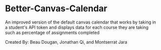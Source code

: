 # Better-Canvas-Calendar
An improved version of the default canvas calendar that works by taking in a student's API token and displays data for each course they are taking such as percentage of assignments completed

Created By:
Beau Dougan,
Jonathan Qi,
and Montserrat Jara
